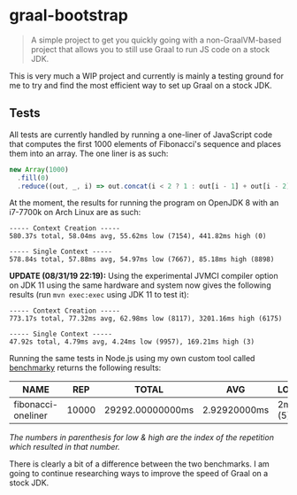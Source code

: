 # graal-bootstrap

> A simple project to get you quickly going with a non-GraalVM-based project that allows you to still use Graal to run JS code on a stock JDK.

This is very much a WIP project and currently is mainly a testing ground for me to try and find the most efficient way to set up Graal on a stock JDK.

## Tests

All tests are currently handled by running a one-liner of JavaScript code that computes the first 1000 elements of Fibonacci's sequence and places them into an array. The one liner is as such:

```javascript
new Array(1000)
  .fill(0)
  .reduce((out, _, i) => out.concat(i < 2 ? 1 : out[i - 1] + out[i - 2]), []);
```

At the moment, the results for running the program on OpenJDK 8 with an i7-7700k on Arch Linux are as such:

```
----- Context Creation -----
580.37s total, 58.04ms avg, 55.62ms low (7154), 441.82ms high (0)

----- Single Context -----
578.84s total, 57.88ms avg, 54.97ms low (7667), 85.18ms high (8898)
```

**UPDATE (08/31/19 22:19):** Using the experimental JVMCI compiler option on JDK 11 using the same hardware and system now gives the following results (run `mvn exec:exec` using JDK 11 to test it):

```
----- Context Creation -----
773.17s total, 77.32ms avg, 62.98ms low (8117), 3201.16ms high (6175)

----- Single Context -----
47.92s total, 4.79ms avg, 4.24ms low (9957), 169.21ms high (3)
```

Running the same tests in Node.js using my own custom tool called [benchmarky](https://github.com/Rayzr522/benchmarky) returns the following results:

| NAME               | REP   | TOTAL            | AVG          | LOW     | HIGH      |
| ------------------ | ----- | ---------------- | ------------ | ------- | --------- |
| fibonacci-oneliner | 10000 | 29292.00000000ms | 2.92920000ms | 2ms (5) | 5ms (193) |

_The numbers in parenthesis for low & high are the index of the repetition which resulted in that number._

There is clearly a bit of a difference between the two benchmarks. I am going to continue researching ways to improve the speed of Graal on a stock JDK.

